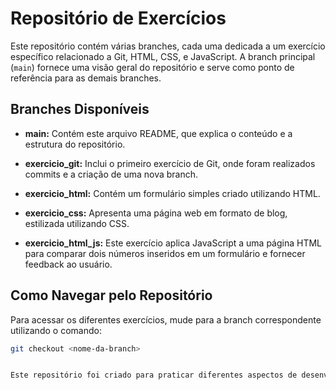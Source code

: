 # Repositório de Exercícios

Este repositório contém várias branches, cada uma dedicada a um exercício específico relacionado a Git, HTML, CSS, e JavaScript. A branch principal (`main`) fornece uma visão geral do repositório e serve como ponto de referência para as demais branches.

## Branches Disponíveis

- **main:** Contém este arquivo README, que explica o conteúdo e a estrutura do repositório.

- **exercicio_git:** Inclui o primeiro exercício de Git, onde foram realizados commits e a criação de uma nova branch.

- **exercicio_html:** Contém um formulário simples criado utilizando HTML.

- **exercicio_css:** Apresenta uma página web em formato de blog, estilizada utilizando CSS.

- **exercicio_html_js:** Este exercício aplica JavaScript a uma página HTML para comparar dois números inseridos em um formulário e fornecer feedback ao usuário.

## Como Navegar pelo Repositório

Para acessar os diferentes exercícios, mude para a branch correspondente utilizando o comando:

```bash
git checkout <nome-da-branch>


Este repositório foi criado para praticar diferentes aspectos de desenvolvimento web e controle de versão, abordando desde o básico de Git até a criação de páginas web interativas com HTML, CSS e JavaScript.